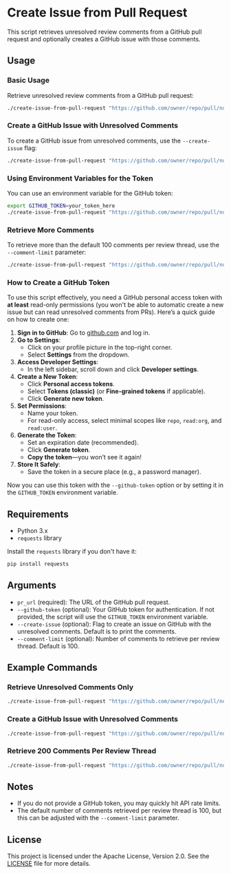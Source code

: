 # Create Issue from Pull Request

This script retrieves unresolved review comments from a GitHub pull request and optionally creates a GitHub issue with those comments.

## Usage

### Basic Usage

Retrieve unresolved review comments from a GitHub pull request:

```bash
./create-issue-from-pull-request "https://github.com/owner/repo/pull/number"
```

### Create a GitHub Issue with Unresolved Comments

To create a GitHub issue from unresolved comments, use the `--create-issue` flag:

```bash
./create-issue-from-pull-request "https://github.com/owner/repo/pull/number" --create-issue --github-token your_token_here
```

### Using Environment Variables for the Token

You can use an environment variable for the GitHub token:

```bash
export GITHUB_TOKEN=your_token_here
./create-issue-from-pull-request "https://github.com/owner/repo/pull/number" --create-issue
```

### Retrieve More Comments

To retrieve more than the default 100 comments per review thread, use the `--comment-limit` parameter:

```bash
./create-issue-from-pull-request "https://github.com/owner/repo/pull/number" --comment-limit 200
```

### How to Create a GitHub Token

To use this script effectively, you need a GitHub personal access token with **at least** read-only permissions (you won't be able to automatic create a new issue but can read unresolved comments from PRs). Here’s a quick guide on how to create one:

1. **Sign in to GitHub**: Go to [github.com](https://github.com) and log in.
2. **Go to Settings**:
   - Click on your profile picture in the top-right corner.
   - Select **Settings** from the dropdown.
3. **Access Developer Settings**:
   - In the left sidebar, scroll down and click **Developer settings**.
4. **Create a New Token**:
   - Click **Personal access tokens**.
   - Select **Tokens (classic)** (or **Fine-grained tokens** if applicable).
   - Click **Generate new token**.
5. **Set Permissions**:
   - Name your token.
   - For read-only access, select minimal scopes like `repo`, `read:org`, and `read:user`.
6. **Generate the Token**:
   - Set an expiration date (recommended).
   - Click **Generate token**.
   - **Copy the token**—you won’t see it again!
7. **Store It Safely**:
   - Save the token in a secure place (e.g., a password manager).

Now you can use this token with the `--github-token` option or by setting it in the `GITHUB_TOKEN` environment variable.

## Requirements

- Python 3.x
- `requests` library

Install the `requests` library if you don't have it:

```bash
pip install requests
```

## Arguments

- `pr_url` (required): The URL of the GitHub pull request.
- `--github-token` (optional): Your GitHub token for authentication. If not provided, the script will use the `GITHUB_TOKEN` environment variable.
- `--create-issue` (optional): Flag to create an issue on GitHub with the unresolved comments. Default is to print the comments.
- `--comment-limit` (optional): Number of comments to retrieve per review thread. Default is 100.

## Example Commands

### Retrieve Unresolved Comments Only

```bash
./create-issue-from-pull-request "https://github.com/owner/repo/pull/number"
```

### Create a GitHub Issue with Unresolved Comments

```bash
./create-issue-from-pull-request "https://github.com/owner/repo/pull/number" --create-issue --github-token your_token_here
```

### Retrieve 200 Comments Per Review Thread

```bash
./create-issue-from-pull-request "https://github.com/owner/repo/pull/number" --comment-limit 200
```

## Notes

- If you do not provide a GitHub token, you may quickly hit API rate limits.
- The default number of comments retrieved per review thread is 100, but this can be adjusted with the `--comment-limit` parameter.

## License

This project is licensed under the Apache License, Version 2.0. See the [LICENSE](LICENSE) file for more details.
